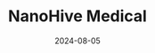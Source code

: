 ---  
layout: startup_page  
title: "NanoHive Medical"  
id: "nanohive.com"  
permalink: "/nanohivemedicalnanohive.com08052024/"  
website: "https://www.nanohive.com/"  
funding_round: "Series C"  
funding_amount: "$7M"  
investors: "Hoffco Holdings, Portfolio Group, Xator Corporation"  
about: "NanoHive Medical is a leader in 3D-printed titanium spinal interbody fusion devices. Their proprietary Soft Titanium technology provides superior biomechanical properties and improved imaging capabilities for surgeons and patients. This leads to stronger fusion constructs and better clinical outcomes in the $2.2B spinal interbody fusion device market."  
markets: "Medtech"  
hq: "Woburn, Massachusetts, United States"  
founded_year: "2014"  
linkedin: "https://www.linkedin.com/company/nanohivemedical"  
twitter: ""  
instagram: ""  
facebook: "https://www.facebook.com/profile.php"  
crunchbase: "https://www.crunchbase.com/organization/hd-life-sciences"  
pitchbook: "https://pitchbook.com/profiles/company/364976-74"  

date_display: "05-Aug-2024"  
date: "2024-08-05"

# SEO Optimization  
meta_title: "NanoHive Medical - Series C Funding ($7M)"  
meta_description: "NanoHive Medical, NanoHive Medical is a leader in 3D-printed titanium spinal interbody fusion devices. Their proprietary Soft Titanium technology provides superior biom..."  
meta_keywords: "NanoHive Medical, Medtech, Series C funding"  
canonical_url: "https://startup.projectstartups.com/nanohivemedicalnanohive.com08052024/"  
---